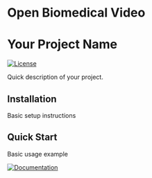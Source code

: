 # Open Biomedical Video

# Your Project Name
[![License](https://img.shields.io/badge/License-MIT-green.svg)](https://opensource.org/licenses/MIT)

Quick description of your project.

## Installation
Basic setup instructions

## Quick Start
Basic usage example

[![Documentation](https://img.shields.io/badge/docs-GitHub%20Pages-blue)](https://zou-group.github.io/open_biomedical/)